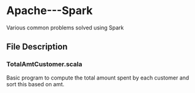 # Apache---Spark
Various common problems solved using Spark

## File Description
### TotalAmtCustomer.scala 

Basic program to compute the total amount spent by each customer and sort this based on amt. 
